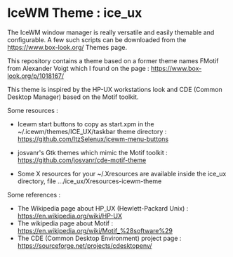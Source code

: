 # IceWM Theme : ice_ux

The IceWM window manager is really versatile and easily themable and configurable. A few such scripts can be downloaded from the https://www.box-look.org/ Themes page.

This repository contains a theme based on a former theme names FMotif from Alexander Voigt which I found on the page : https://www.box-look.org/p/1018167/

This theme is inspired by the HP-UX workstations look and CDE (Common Desktop Manager) based on the Motif toolkit.

Some resources :
* Icewm start buttons to copy as start.xpm in the ~/.icewm/themes/ICE_UX/taskbar theme directory :
https://github.com/ItzSelenux/icewm-menu-buttons

* josvanr's Gtk themes which mimic the Motif toolkit :
https://github.com/josvanr/cde-motif-theme

* Some X resources for your ~/.Xresources are available inside the ice_ux directory, file .../ice_ux/Xresources-icewm-theme

Some references :
* The Wikipedia page about HP_UX (Hewlett-Packard Unix) : https://en.wikipedia.org/wiki/HP-UX
* The wikipedia page about Motif : https://en.wikipedia.org/wiki/Motif_%28software%29
* The CDE (Common Desktop Environment) project page : https://sourceforge.net/projects/cdesktopenv/
